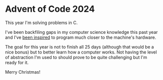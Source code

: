 # Advent of Code 2024

This year I'm solving problems in C.

I've been backfiling gaps in my computer science knowledge this past year and I've [been inspired](https://blog.bradfieldcs.com/the-cost-of-forsaking-c-113986438784) to program much closer to the machine's hardware.

The goal for this year is not to finish all 25 days (although that would be a nice bonus) but to better learn how a computer works. Not having the level of abstraction I'm used to should prove to be quite challenging but I'm ready for it.

Merry Christmas!
